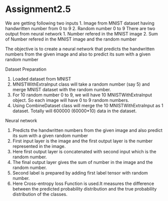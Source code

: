 # Assignment2.5

We are getting following two inputs
    1. Image from MNIST dataset having handwritten number from 0 to 9
    2. Random number 0 to 9
There are two output from neural network
    1. Number refered in the MNIST image
    2. Sum of Number refered in the MNIST image and the random number
    
The objective is to create a neural network that predicts the handwritten numbers from the given image and also to predict its sum with a given random number  

Dataset Preparation
 1. Loaded dataset from MNIST
 2. MNISTWithExtraInput class will take a random number (say 5) and merge MNIST dataset with the random number.
 3. For 10 random number 0 to 9, we will have 10 MNISTWithExtraInput object. So each image will have 0 to 9 random numbers.
 4. Using CombineDataset class will merge the 10 MNISTWithExtraInput as 1 dataset. Totally will 600000 (60000*10)  data in the dataset.
 
 Neural network
  1. Predicts the handwritten numbers from the given image and also predict its sum with a given random number
  2. First input layer is the image and the first output layer is the number represented in the image.
  3. Here first output layer is concatenated with second input which is the random number.
  4. The final output layer gives the sum of number in the image and the random number.
  5. Second label is prepared by adding first label tensor with random number. 
  6. Here Cross-entropy loss Function is used.It measures the difference between the predicted probability distribution and the true probability distribution of the      classes.
 
